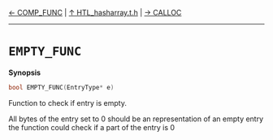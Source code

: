 [&#8592; COMP_FUNC](HTL_hasharray.t.h--comp_func.md) | [&#8593; HTL_hasharray.t.h](HTL_hasharray.t.h.md) | [&#8594; CALLOC](HTL_hasharray.t.h--calloc.md)
***

# `EMPTY_FUNC`
**Synopsis**

```cpp
bool EMPTY_FUNC(EntryType* e)
```


Function to check if entry is empty.

All bytes of the entry set to 0 should be an representation of an empty entry
the function could check if a part of the entry is 0



